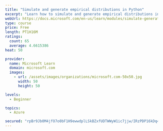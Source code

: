 ```yaml
---
title: "Simulate and generate empirical distributions in Python"
excerpt: "Learn how to simulate and generate empirical distributions in Python"
webUrl: https://docs.microsoft.com/en-us/learn/modules/simulate-generate-empirical-distributions-python/
type: course
price: Free
length: PT1H16M
ratings:
  count: 65
  average: 4.6615386
heat: 50

provider:
  name: Microsoft Learn
  domain: microsoft.com
  images:
    - url: /assets/images/organizations/microsoft.com-50x50.jpg
      width: 50
      height: 50

levels:
  - Beginner

topics:
  - Azure

secured: "rpBr9Jb0M4jfO7o0bF1H9ewwdplLSkBZxfUDTWWyW1ic7jjw/IRzPDP16kDq4GmigHwtSmastwNLhiJHLsgB7bo4jCgxmJUEH2GOzLkSkQh8l5Dv6ZZUcUDhuD9Gx0g8W6yYIb7uYg6ixtIUhga3w0xLFoF3QX5P1lArBfB451j/tJsifbIQuI1jZof7d/R72u/yQ0CR6q6ksXupffFeim3H2fUDxG0KoUq0o/Ga2TN1WEkdFtyyQ2tXCh0mT5EM9/k80K2lF1bDtYRe76Mz8IUxeUBSyKHEUQ/gaqNTmbNCmg6Ya9kIovdcPe1i/bXA50KQVUrUe38PVHw/+kkPUVb14H4RPAJI3xRYgAa3RLDRQ2ciZEgw928tBWSEOk7Xqw3FAXw7Bc+iK2gVjqS7DHCWB3NqeRHTOdEz2am3l/Q=;F3OqbglttHxS2f7zYvfzxg=="
---
```


